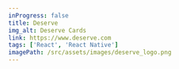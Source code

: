 ```yaml
---
inProgress: false
title: Deserve
img_alt: Deserve Cards
link: https://www.deserve.com
tags: ['React', 'React Native']
imagePath: /src/assets/images/deserve_logo.png
---
```


